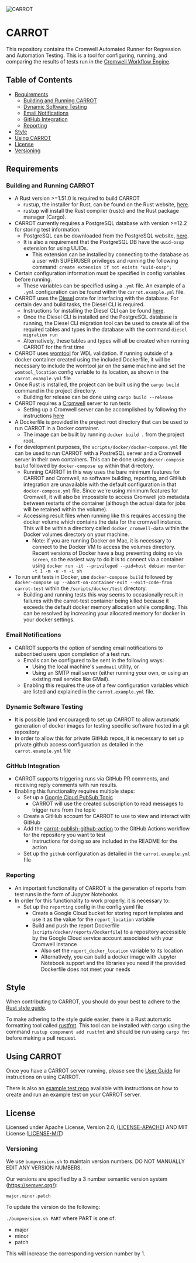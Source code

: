 ![CARROT](logo.png)
# CARROT

This repository contains the Cromwell Automated Runner for Regression and Automation Testing.  This is a tool for configuring, running, and comparing the results of tests run in the [Cromwell Workflow Engine](https://github.com/broadinstitute/cromwell).

## Table of Contents
* [Requirements](#requirements)
    * [Building and Running CARROT](#building_and_running)
    * [Dynamic Software Testing](#software_building)
    * [Email Notifications](#email_notifications)
    * [GitHub Integration](#github_integration)
    * [Reporting](#reporting)
* [Style](#style)
* [Using CARROT](#using_carrot)
* [License](#license)
* [Versioning](#versioning)

## <a name="requirements">Requirements</a>

### <a name="building_and_running">Building and Running CARROT</a>
* A Rust version >=1.51.0 is required to build CARROT
    * rustup, the installer for Rust, can be found on the Rust website, [here](https://www.rust-lang.org/tools/install).
    * rustup will install the Rust compiler (rustc) and the Rust package manager (Cargo).
* CARROT currently requires a PostgreSQL database with version >=12.2 for storing test information.
    * PostgreSQL can be downloaded from the PostgreSQL website, [here](https://www.postgresql.org/download/).
    * It is also a requirement that the PostgreSQL DB have the `uuid-ossp` extension for using UUIDs.
        * This extension can be installed by connecting to the database as a user with SUPERUSER privileges and running the following command:
        `create extension if not exists "uuid-ossp";`
* Certain configuration information must be specified in config variables before running.
    * These variables can be specified using a `.yml` file.  An example of a `.yml` configuration can be found within the `carrot.example.yml` file.
* CARROT uses the [Diesel](http://diesel.rs/) crate for interfacing with the database.  For certain dev and build tasks, the Diesel CLI is required.
    * Instructions for installing the Diesel CLI can be found [here](http://diesel.rs/guides/getting-started/).
    * Once the Diesel CLI is installed and the PostgreSQL database is running, the Diesel CLI migration tool can be used to create all of the required tables and types in the database with the command `diesel migration run`
    * Alternatively, these tables and types will all be created when running CARROT for the first time
* CARROT uses [womtool](https://cromwell.readthedocs.io/en/develop/WOMtool/) for WDL validation.  If running outside of a docker container created using the included Dockerfile, it will be necessary to include the womtool jar on the same machine and set the `womtool_location` config variable to its location, as shown in the `carrot.example.yml` file
* Once Rust is installed, the project can be built using the `cargo build` command in the project directory.
    * Building for release can be done using `cargo build --release`
* CARROT requires a [Cromwell](https://github.com/broadinstitute/cromwell) server to run tests
    * Setting up a Cromwell server can be accomplished by following the instructions [here](https://docs.google.com/document/d/1FlKe3XvjzE2-Yzi245THpC6X7D0opRufjh7Mt21bBhE/edit?usp=sharing)
* A Dockerfile is provided in the project root directory that can be used to run CARROT in a Docker container.
    * The image can be built by running `docker build .` from the project root.
* For development purposes, the `scripts/docker/docker-compose.yml` file can be used to run CARROT with a PostreSQL server and a Cromwell server in their own containers.  This can be done using `docker-compose build` followed by `docker-compose up` within that directory.
    * Running CARROT in this way uses the bare minimum features for CARROT and Cromwell, so software building, reporting, and GitHub integration are unavailable with the default configuration in that `docker-compose.yml` file.  Since we're using minimum features for Cromwell, it will also be impossible to access Cromwell job metadata between restarts of the container (although the actual data for jobs will be retained within the volume).
    * Accessing result files when running like this requires accessing the docker volume which contains the data for the cromwell instance.  This will be within a directory called `docker_cromwell-data` within the Docker volumes directory on your machine.
        * Note: if you are running Docker on Mac, it is necessary to connect to the Docker VM to access the volumes directory.  Recent versions of Docker have a bug preventing doing so via `screen`, so the easiest way to do it is to connect via a container using `docker run -it --privileged --pid=host debian nsenter -t 1 -m -u -n -i sh`
* To run unit tests in Docker, use `docker-compose build` followed by `docker-compose up --abort-on-container-exit --exit-code-from carrot-test` within the `/scripts/docker/test` directory.
    * Building and running tests this way seems to occasionally result in failures with the carrot-test container being killed because it exceeds the default docker memory allocation while compiling.  This can be resolved by increasing your allocated memory for docker in your docker settings.

### <a name="email_notifications">Email Notifications</a>
* CARROT supports the option of sending email notifications to subscribed users upon completion of a test run.  
    * Emails can be configured to be sent in the following ways:
        * Using the local machine's `sendmail` utility, or
        * Using an SMTP mail server (either running your own, or using an existing mail service like GMail).
    * Enabling this requires the use of a few configuration variables which are listed and explained in the `carrot.example.yml` file.

### <a name="software_building">Dynamic Software Testing</a>
* It is possible (and encouraged) to set up CARROT to allow automatic generation of docker images for testing specific software hosted in a git repository
* In order to allow this for private GitHub repos, it is necessary to set up private github access configuration as detailed in the `carrot.example.yml` file

### <a name="github_integration">GitHub Integration</a>
* CARROT supports triggering runs via GitHub PR comments, and receiving reply comments with run results.
* Enabling this functionality requires multiple steps:
    * Set up a [Google Cloud PubSub Topic](https://cloud.google.com/pubsub/docs/overview)
        * CARROT will use the created subscription to read messages to trigger runs from the topic
    * Create a GitHub account for CARROT to use to view and interact with GitHub
    * Add the [carrot-publish-github-action](https://github.com/broadinstitute/carrot-publish-github-action) to the GitHub Actions workflow for the repository you want to test
        * Instructions for doing so are included in the README for the action
    * Set up the `github` configuration as detailed in the `carrot.example.yml` file

### <a name="reporting">Reporting</a>
* An important functionality of CARROT is the generation of reports from test runs in the form of Jupyter Notebooks
* In order for this functionality to work properly, it is necessary to:
    * Set up the `reporting` config in the config yaml file
        * Create a Google Cloud bucket for storing report templates and use it as the value for the `report_location` variable
        * Build and push the report Dockerfile (`scripts/docker/reports/Dockerfile`) to a repository accessible by the Google Cloud service account associated with your Cromwell instance
            * Also set the `report_docker_location` variable to its location
            * Alternatively, you can build a docker image with Jupyter Notebook support and the libraries you need if the provided Dockerfile does not meet your needs

## <a name="style">Style</a>

When contributing to CARROT, you should do your best to adhere to the [Rust style guide](https://github.com/rust-dev-tools/fmt-rfcs/blob/master/guide/guide.md).

To make adhering to the style guide easier, there is a Rust automatic formatting tool called [rustfmt](https://github.com/rust-lang/rustfmt). This tool can be installed with cargo using the command `rustup component add rustfmt` and should be run using `cargo fmt` before making a pull request.

## <a name="using_carrot">Using CARROT</a>

Once you have a CARROT server running, please see the [User Guide](UserGuide.md) for instructions on using CARROT.

There is also an [example test repo](https://github.com/broadinstitute/carrot-example-test) available with instructions on how to create and run an example test on your CARROT server.

## <a name="license">License</a>

Licensed under Apache License, Version 2.0, ([LICENSE-APACHE](LICENSE-APACHE)) AND MIT License ([LICENSE-MIT](LICENSE-MIT))

### <a name="versioning">Versioning</a>

We use `bumpversion.sh` to maintain version numbers.
DO NOT MANUALLY EDIT ANY VERSION NUMBERS.

Our versions are specified by a 3 number semantic version system (https://semver.org/):

	major.minor.patch

To update the version do the following:

`./bumpversion.sh PART` where PART is one of:
- major
- minor
- patch

This will increase the corresponding version number by 1.